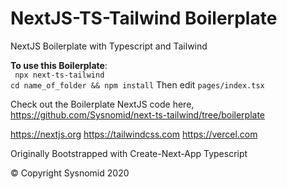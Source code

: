 # NextJS-TS-Tailwind Boilerplate

NextJS Boilerplate with Typescript and Tailwind

**To use this Boilerplate**:
    <br />
    ``` npx next-ts-tailwind```
    <br />
    ``` cd name_of_folder && npm install ```
    Then edit ``` pages/index.tsx ```

Check out the Boilerplate NextJS code here,
https://github.com/Sysnomid/next-ts-tailwind/tree/boilerplate


https://nextjs.org
https://tailwindcss.com
https://vercel.com

Originally Bootstrapped with Create-Next-App Typescript

&copy; Copyright Sysnomid 2020

